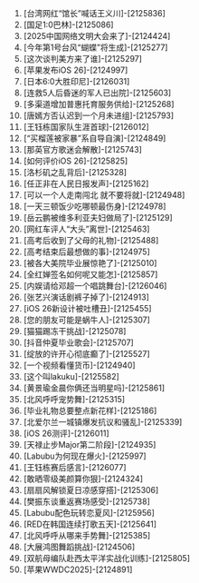 
1. [台湾网红“馆长”喊话王义川]-[2125836]
1. [国足1:0巴林]-[2125086]
1. [2025中国网络文明大会来了]-[2124424]
1. [今年第1号台风“蝴蝶”将生成]-[2125277]
1. [这次谈判美方来了谁]-[2125297]
1. [苹果发布iOS 26]-[2124997]
1. [日本6:0大胜印尼]-[2126031]
1. [连救5人后昏迷的军人已出院]-[2125603]
1. [多渠道增加普惠托育服务供给]-[2125268]
1. [唐嫣方否认迟到一个月未进组]-[2125793]
1. [王钰栋国家队生涯首球]-[2126012]
1. [“买榴莲被家暴”系自导自演]-[2124849]
1. [那英官方歌迷会解散]-[2125743]
1. [如何评价iOS 26]-[2125825]
1. [洛杉矶之乱背后]-[2125328]
1. [任正非在人民日报发声]-[2125162]
1. [可以一个人走南闯北 就不要将就]-[2124948]
1. [一天三顿饭少吃哪顿最伤身]-[2124978]
1. [岳云鹏被维多利亚夫妇做局了]-[2125129]
1. [网红车评人“大头”离世]-[2125463]
1. [高考后收到了父母的礼物]-[2125488]
1. [高考结束后最想做的事]-[2124975]
1. [被各大美院毕业展惊艳了]-[2125010]
1. [全红婵签名如何呢又能怎]-[2125857]
1. [内娱请给邓超一个唱跳舞台]-[2126046]
1. [张艺兴演话剧裤子掉了]-[2124913]
1. [iOS 26新设计被吐槽丑]-[2125455]
1. [您的朋友可能是蜗牛人]-[2125307]
1. [猫猫踢冻干挑战]-[2125078]
1. [抖音仲夏毕业歌会]-[2125707]
1. [绽放的许开心彻底癫了]-[2125527]
1. [一个视频看懂货币]-[2124940]
1. [这个叫lakuku]-[2125582]
1. [黄景瑜金晨你俩还当明星吗]-[2125861]
1. [北风呼呼宠势舞]-[2125315]
1. [毕业礼物总要整点新花样]-[2125186]
1. [北爱尔兰一城镇爆发抗议和骚乱]-[2125339]
1. [iOS 26测评]-[2126011]
1. [天禄止步Major第二阶段]-[2124935]
1. [Labubu为何现在爆火]-[2125997]
1. [王钰栋赛后感言]-[2126077]
1. [敢晒零级美颜算你狠]-[2124324]
1. [扇扇风解锁夏日凉感穿搭]-[2125306]
1. [樊振东谈重返赛场感受]-[2125738]
1. [Labubu配色玩转恋夏风]-[2125956]
1. [RED在韩国连续打歌五天]-[2125641]
1. [北风呼呼从哪来手势舞]-[2125385]
1. [大展鸿图舞蹈挑战]-[2124506]
1. [双航母编队赴西太平洋实战化训练]-[2125805]
1. [苹果WWDC2025]-[2124891]
